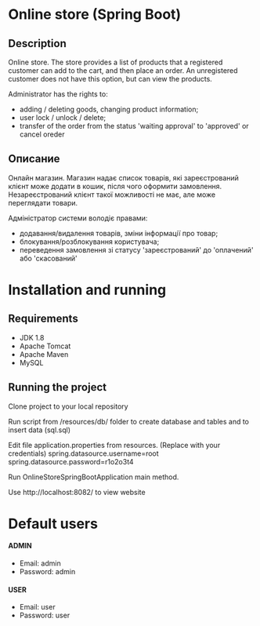 # Online store (Spring Boot)

## Description
Online store. The store provides a list of products that a registered customer can add to the cart, and then place an order. An unregistered customer does not have this option, but can view the products.

Administrator has the rights to:
- adding / deleting goods, changing product information;
- user lock / unlock / delete;
- transfer of the order from the status 'waiting approval' to 'approved' or cancel oreder

## Описание

Онлайн магазин. Магазин надає список товарів, які зареєстрований клієнт може додати в кошик, після чого оформити замовлення. Незареєстрований клієнт такої можливості не має, але може переглядати товари.

Адміністратор системи володіє правами:
- додавання/видалення товарів, зміни інформації про товар;
- блокування/розблокування користувача;
- переведення замовлення зі статусу 'зареєстрований' до 'оплачений' або 'скасований'

# Installation and running

## Requirements

* JDK 1.8
* Apache Tomcat
* Apache Maven
* MySQL

## Running the project

Clone project to your local repository

Run script from /resources/db/ folder to create database and tables
and to insert data (sql.sql)

Edit file application.properties from resources.
(Replace with your credentials)
spring.datasource.username=root
spring.datasource.password=r1o2o3t4

Run OnlineStoreSpringBootApplication main method.

Use http://localhost:8082/ to view website

# Default users

#### ADMIN
- Email: admin
- Password: admin

#### USER
- Email: user
- Password: user
